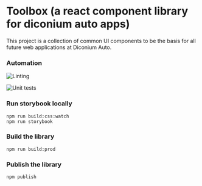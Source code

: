 # Toolbox (a react component library for diconium auto apps)

This project is a collection of common UI components to be the basis for all future web applications at Diconium Auto.

### Automation

![Linting](https://github.com/dicoauto/toolbox/actions/workflows/lint.yml/badge.svg)

![Unit tests](https://github.com/dicoauto/toolbox/actions/workflows/test.yml/badge.svg)

### Run storybook locally

```
npm run build:css:watch
npm run storybook
```

### Build the library

```
npm run build:prod
```

### Publish the library

```
npm publish
```
